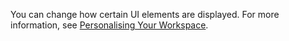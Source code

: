 You can change how certain UI elements are displayed. For more information, see [Personalising Your Workspace](../ui-personalization-user.md).
